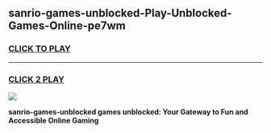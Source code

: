 
## sanrio-games-unblocked-Play-Unblocked-Games-Online-pe7wm
<h3>
<a href="https://premium76.site?title=sanrio-games-unblocked&ref=25A">CLICK TO PLAY</a></h3>
<hr>

<h3>
<a href="https://premium76.site?title=sanrio-games-unblocked&ref=25A">CLICK 2 PLAY</a>
  
</h3>

<a href="https://premium76.site?title=sanrio-games-unblocked&ref=25A"><img src="https://clearcache.store/games.png"></a>


**sanrio-games-unblocked games unblocked: Your Gateway to Fun and Accessible Online Gaming**
